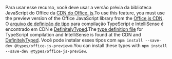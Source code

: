 <span data-ttu-id="24124-101">Para usar esse recurso, você deve usar a versão prévia da biblioteca JavaScript do Office da [CDN do Office. js](https://appsforoffice.microsoft.com/lib/beta/hosted/office.js).</span><span class="sxs-lookup"><span data-stu-id="24124-101">To use this feature, you must use the preview version of the Office JavaScript library from the [Office.js CDN](https://appsforoffice.microsoft.com/lib/beta/hosted/office.js).</span></span> <span data-ttu-id="24124-102">O [arquivo de definição de tipo](https://appsforoffice.microsoft.com/lib/beta/hosted/office.d.ts) para compilação TypeScript e IntelliSense é encontrado em CDN e [DefinitelyTyped](https://raw.githubusercontent.com/DefinitelyTyped/DefinitelyTyped/master/types/office-js-preview/index.d.ts).</span><span class="sxs-lookup"><span data-stu-id="24124-102">The [type definition file](https://appsforoffice.microsoft.com/lib/beta/hosted/office.d.ts) for TypeScript compilation and IntelliSense is found at the CDN and [DefinitelyTyped](https://raw.githubusercontent.com/DefinitelyTyped/DefinitelyTyped/master/types/office-js-preview/index.d.ts).</span></span> <span data-ttu-id="24124-103">Você pode instalar esses tipos com `npm install --save-dev @types/office-js-preview`o.</span><span class="sxs-lookup"><span data-stu-id="24124-103">You can install these types with `npm install --save-dev @types/office-js-preview`.</span></span>